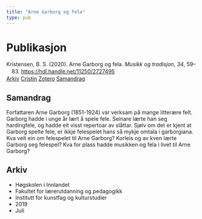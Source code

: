 ```yaml
---
title: "Arne Garborg og fela"
type: pub
---
```

<h1>Publikasjon</h1>
<article id="csl-bib-container-SU9CIV94" class="csl-bib-container">
  <div class="csl-bib-body" style="line-height: 1.35; padding-left: 1em; text-indent:-1em;">
  <div class="csl-entry">Kristensen, B. S. (2020). Arne Garborg og fela. <i>Musikk og tradisjon</i>, <i>34</i>, 59&#x2013;83. <a href="https://hdl.handle.net/11250/2727495">https://hdl.handle.net/11250/2727495</a></div>
</div>
  <div class="csl-bib-buttons">
    <a href="#taxonomy-article-SU9CIV94" class="csl-bib-button">Arkiv</a>
    <a href="https://app.cristin.no/results/show.jsf?id=1710307" alt="Cristin URL" class="csl-bib-button">Cristin</a>
    <a href="http://zotero.org/groups/5022929/items/SU9CIV94" alt="Zotero URL" class="csl-bib-button">Zotero</a>
    <a href="#abstract-article-SU9CIV94" class="csl-bib-button">Samandrag</a>
  </div>
  <div id="csl-bib-meta-container-SU9CIV94"></div>
</article>
<div id="csl-bib-meta-SU9CIV94" class="csl-bib-meta">
  <article id="abstract-article-SU9CIV94" class="abstract-article">
    <h1>Samandrag</h1>
    Forfattaren Arne Garborg (1851-1924) var verksam på mange litterære felt. 
 Garborg hadde i unge år lært å spele fele. Seinare lærte han seg hardingfele, og hadde eit visst repertoar av slåttar.  
Sjølv om det er kjent at Garborg spelte fele, er ikkje felespelet hans så mykje omtala i garborgiana.   
Kva veit ein om felespelet til Arne Garborg? Korleis og av kven lærte Garborg seg felespel? Kva for plass hadde musikken og fela i livet til Arne Garborg?
  </article>
  <article id="taxonomy-article-SU9CIV94" class="taxonomy-article">
    <h1>Arkiv</h1>
    <ul>
      <li>Høgskolen i Innlandet</li>
      <li>Fakultet for lærerutdanning og pedagogikk</li>
      <li>Institutt for kunstfag og kulturstudier</li>
      <li>2019</li>
      <li>Juli</li>
    </ul>
  </article>
</div>
